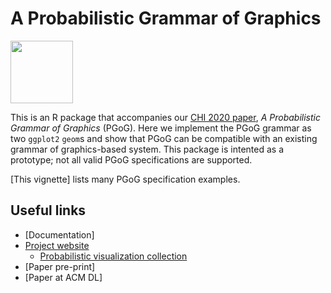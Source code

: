 # A Probabilistic Grammar of Graphics

<img src="https://xiaoyingpu.github.io/images/pgog-thumbnail.jpg" width="100">

This is an R package that accompanies our [CHI 2020 paper](https://osf.io/dy8qv/), _A Probabilistic Grammar of Graphics_ (PGoG). Here we implement the PGoG grammar as two `ggplot2` `geom`s and show that PGoG can be compatible with an existing grammar of graphics-based system. This package is intented as a prototype; not all valid PGoG specifications are supported.


[This vignette] lists many PGoG specification examples.

## Useful links

- [Documentation]
- [Project website]()
  - [Probabilistic visualization collection]()
- [Paper pre-print]
- [Paper at ACM DL]
